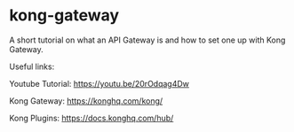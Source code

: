 # kong-gateway

A short tutorial on what an API Gateway is and how to set one up with Kong Gateway.


Useful links:

Youtube Tutorial: https://youtu.be/20rOdqag4Dw

Kong Gateway: https://konghq.com/kong/

Kong Plugins: https://docs.konghq.com/hub/